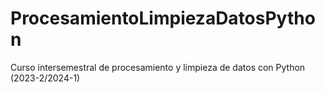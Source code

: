 # ProcesamientoLimpiezaDatosPython
Curso intersemestral de procesamiento y limpieza de datos con Python (2023-2/2024-1)
